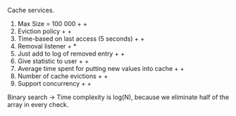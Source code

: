 
Cache services.

1. Max Size = 100 000 + +
2. Eviction policy + +
3. Time-based on last access (5 seconds) + +
4. Removal listener + *
5. Just add to log of removed entry + +
6. Give statistic to user + +
7. Average time spent for putting new values into cache + +
8. Number of cache evictions + +
9. Support concurrency + +

Binary search -> Time complexity is log(N), because we eliminate half
of the array in every check.

